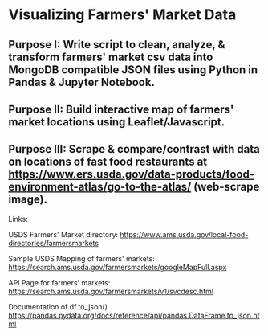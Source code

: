 # Visualizing Farmers' Market Data

## Purpose I: Write script to clean, analyze, & transform farmers' market csv data into MongoDB compatible JSON files using Python in Pandas & Jupyter Notebook.

## Purpose II: Build interactive map of farmers' market locations using Leaflet/Javascript. 

## Purpose III: Scrape & compare/contrast with data on locations of fast food restaurants at https://www.ers.usda.gov/data-products/food-environment-atlas/go-to-the-atlas/ (web-scrape image).

Links:

USDS Farmers' Market directory: https://www.ams.usda.gov/local-food-directories/farmersmarkets

Sample USDS Mapping of farmers' markets: https://search.ams.usda.gov/farmersmarkets/googleMapFull.aspx

API Page for farmers' markets: https://search.ams.usda.gov/farmersmarkets/v1/svcdesc.html

Documentation of df.to_json() https://pandas.pydata.org/docs/reference/api/pandas.DataFrame.to_json.html
